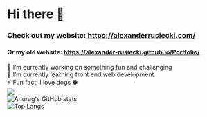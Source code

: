 # Hi there 👋  
### Check out my website: https://alexanderrusiecki.com/  
#### Or my old website: https://alexander-rusiecki.github.io/Portfolio/
<!--
**alexander-rusiecki/alexander-rusiecki** is a ✨ _special_ ✨ repository because its `README.md` (this file) appears on your GitHub profile.
Here are some ideas to get you started:
-->
🔭 I’m currently working on something fun and challenging  
🌱 I’m currently learning front end web development  
⚡ Fun fact: I love dogs 🐕  
![](https://komarev.com/ghpvc/?username=alexander-rusiecki&color=blueviolet&style=flat)  
![Anurag's GitHub stats](https://github-readme-stats.vercel.app/api?username=alexander-rusiecki&show_icons=true&theme=tokyonight)  
[![Top Langs](https://github-readme-stats.vercel.app/api/top-langs/?username=alexander-rusiecki)](https://github.com/alexander-rusiecki/github-readme-stats)  


